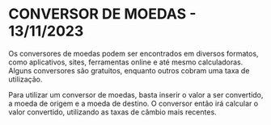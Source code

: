 # CONVERSOR DE MOEDAS - 13/11/2023

Os conversores de moedas podem ser encontrados em diversos formatos, como aplicativos, sites, ferramentas online e até mesmo calculadoras. Alguns conversores são gratuitos, enquanto outros cobram uma taxa de utilização.

Para utilizar um conversor de moedas, basta inserir o valor a ser convertido, a moeda de origem e a moeda de destino. O conversor então irá calcular o valor convertido, utilizando as taxas de câmbio mais recentes.
